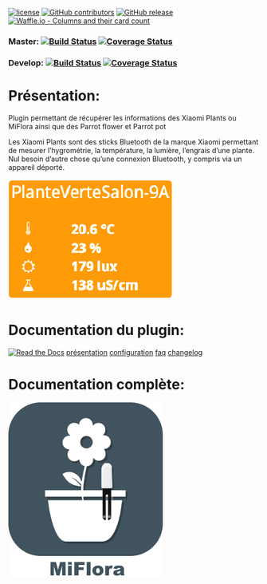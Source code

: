 [![license](https://img.shields.io/github/license/NextDom/plugin-MiFlora.svg)](./LICENSE) [![GitHub contributors](https://img.shields.io/github/contributors/NextDom/plugin-MiFlora.svg)](../../graphs/contributors) [![GitHub release](https://img.shields.io/github/release/NextDom/plugin-MiFlora.svg)](../../releases) [![Waffle.io - Columns and their card count](https://badge.waffle.io/NextDom/plugin-MiFlora.svg?columns=all)](https://waffle.io/NextDom/plugin-MiFlora)

### Master: [![Build Status](https://travis-ci.org/NextDom/plugin-MiFlora.svg?branch=master)](https://travis-ci.org/NextDom/plugin-MiFlora)  [![Coverage Status](https://coveralls.io/repos/github/NextDom/plugin-MiFlora/badge.svg?branch=master)](https://coveralls.io/github/NextDom/plugin-MiFlora?branch=master)

### Develop: [![Build Status](https://travis-ci.org/NextDom/plugin-MiFlora.svg?branch=Develop)](https://travis-ci.org/NextDom/plugin-MiFlora)  [![Coverage Status](https://coveralls.io/repos/github/NextDom/plugin-MiFlora/badge.svg?branch=Develop)](https://coveralls.io/github/NextDom/plugin-MiFlora?branch=Develop)

# Présentation:

Plugin permettant de récupérer les informations des Xiaomi Plants ou MiFlora ainsi que des Parrot flower et Parrot pot

Les Xiaomi Plants sont des sticks Bluetooth de la marque Xiaomi permettant de mesurer l’hygrométrie, la température, la lumière, l’engrais d’une plante. Nul besoin d’autre chose qu’une connexion Bluetooth, y compris via un appareil déporté.

[![Read the Docs](docs/images/MiFlora-Screenshot1.png)](docs/images/MiFlora-Screenshot1.png)

# Documentation du plugin:
[![Read the Docs](https://img.shields.io/readthedocs/pip.svg)](docs/fr_FR/presentation.md) 
[présentation](docs/fr_FR/presentation.md) [configuration](docs/fr_FR/configuration.md) [faq](docs/fr_FR/faq.md) [changelog](docs/fr_FR/changelog.md)



# Documentation complète:

[![Read the Docs](plugin_info/MiFlora_icon.png)](https://NextDom.github.io/plugin-MiFlora)

